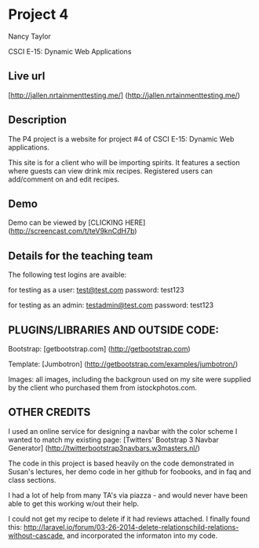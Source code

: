 # Project 4

Nancy Taylor

CSCI E-15:  Dynamic Web Applications

## Live url

[http://jallen.nrtainmenttesting.me/]  (http://jallen.nrtainmenttesting.me/)


## Description

The P4 project is a website for project #4 of CSCI E-15: Dynamic Web applications.

This site is for a client who will be importing spirits.  It features a section where guests can view drink mix recipes.  Registered users can add/comment on and edit recipes.

## Demo

Demo can be viewed by [CLICKING HERE]  (http://screencast.com/t/teV9knCdH7b)


## Details for the teaching team




The following test logins are avaible:

for testing as a user:  test@test.com  password:  test123

for testing as an admin:  testadmin@test.com  password: test123



## PLUGINS/LIBRARIES AND OUTSIDE CODE:

Bootstrap:  [getbootstrap.com] (http://getbootstrap.com)

Template:  [Jumbotron] (http://getbootstrap.com/examples/jumbotron/)


Images:  all images, including the backgroun used on my site were supplied by the client who purchased them from istockphotos.com.







## OTHER CREDITS

I used an online service for designing a navbar with the color scheme I wanted to match my existing page:  [Twitters' Bootstrap 3 Navbar Generator] (http://twitterbootstrap3navbars.w3masters.nl/)

The code in this project is based heavily on the code demonstrated in Susan's lectures, her demo code in her github for foobooks, and in faq and class sections.

I had a lot of help from many TA's via piazza - and would never have been able to get this working w/out their help.

I could not get my recipe to delete if it had reviews attached.  I finally found this:  http://laravel.io/forum/03-26-2014-delete-relationschild-relations-without-cascade, and incorporated the informaton into my code.









